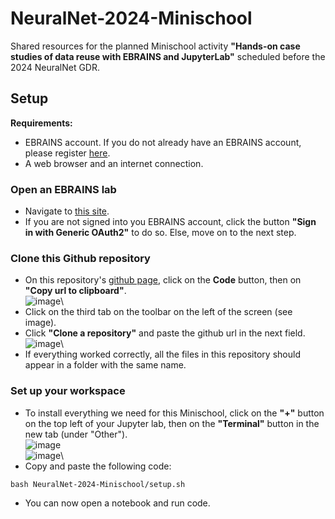 # NeuralNet-2024-Minischool
Shared resources for the planned Minischool activity **"Hands-on case studies of data reuse with EBRAINS and JupyterLab"** scheduled before the 2024 NeuralNet GDR.

## Setup
**Requirements:**
- EBRAINS account. If you do not already have an EBRAINS account, please register [here](https://www.ebrains.eu/page/sign-up).
- A web browser and an internet connection.

### Open an EBRAINS lab

- Navigate to [this site](https://lab.ch.ebrains.eu).
- If you are not signed into you EBRAINS account, click the button **"Sign in with Generic OAuth2"** to do so. Else, move on to the next step.

### Clone this Github repository

- On this repository's [github page](https://github.com/NeuroPSI-Neuroinformatics/NeuralNet-2024-Minischool), click on the **Code** button, then on **"Copy url to clipboard"**.\
  ![image](https://github.com/user-attachments/assets/1af9890f-3e9d-41ac-abd1-c1be079fe164)\
- Click on the third tab on the toolbar on the left of the screen (see image).
- Click **"Clone a repository"** and paste the github url in the next field.\
  ![image](https://github.com/user-attachments/assets/c19678fe-4083-462f-890c-475676d999bd)\
- If everything worked correctly, all the files in this repository should appear in a folder with the same name.

### Set up your workspace
- To install everything we need for this Minischool, click on the **"+"** button on the top left of your Jupyter lab, then on the **"Terminal"** button in the new tab (under "Other").\
  ![image](https://github.com/user-attachments/assets/bddb85d7-0439-4aa2-97fb-78da087d0200)\
  ![image](https://github.com/user-attachments/assets/a44ad94b-05ee-4f68-97dd-1fa4dd773a9d)\
- Copy and paste the following code:
 ```
bash NeuralNet-2024-Minischool/setup.sh
 ```
- You can now open a notebook and run code.
